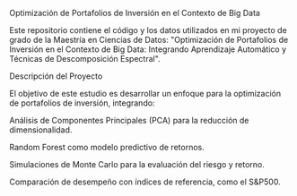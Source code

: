 Optimización de Portafolios de Inversión en el Contexto de Big Data

Este repositorio contiene el código y los datos utilizados en mi proyecto de grado de la Maestría en Ciencias de Datos: "Optimización de Portafolios de Inversión en el Contexto de Big Data: Integrando Aprendizaje Automático y Técnicas de Descomposición Espectral".

Descripción del Proyecto

El objetivo de este estudio es desarrollar un enfoque para la optimización de portafolios de inversión, integrando:

Análisis de Componentes Principales (PCA) para la reducción de dimensionalidad.

Random Forest como modelo predictivo de retornos.

Simulaciones de Monte Carlo para la evaluación del riesgo y retorno.

Comparación de desempeño con índices de referencia, como el S&P500.



<!---
jslait/jslait is a ✨ special ✨ repository because its `README.md` (this file) appears on your GitHub profile.
You can click the Preview link to take a look at your changes.
--->
